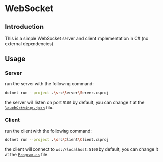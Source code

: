 # WebSocket

## Introduction

This is a simple WebSocket server and client implementation in C# (no external dependencies)

## Usage

### Server

run the server with the following command:

```bash
dotnet run --project .\src\Server\Server.csproj
```

the server will listen on port `5100` by default, you can change it at the [`lauchSettings.json`](./src/Server/Properties/launchSettings.json) file.

### Client

run the client with the following command:

```bash
dotnet run --project .\src\Client\Client.csproj
```

the client will connect to `ws://localhost:5100` by default, you can change it at the [`Program.cs`](./src/Client/Program.cs) file.

